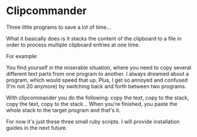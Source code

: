 # Clipcommander
Three little programs to save a lot of time...

What it basically does is it stacks the content of the clipboard to a file in order to process multiple clipboard
entries at one time.

For example:

You find yourself in the miserable situation, where you need to copy several different text parts from one program to another.
I always dreamed about a program, which would speed that up. Plus, I get so annoyed and confused (I'm not 20 anymore) by switching back and forth between two programs.

With clipcommander you do the following: copy the text, copy to the stack, copy the text, copy to the stack... When you're finished, you paste the whole stack to the target program and that's it.

For now it's just these three small ruby scripts. I will provide installation guides in the next future.
